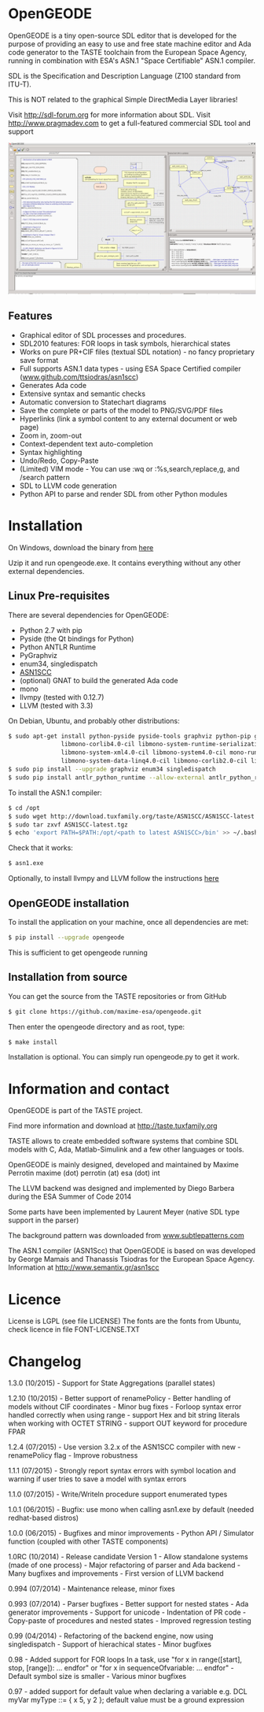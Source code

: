 OpenGEODE
=========

OpenGEODE is a tiny open-source SDL editor that is developed for
the purpose of providing an easy to use and free state machine editor and
Ada code generator to the TASTE toolchain from the European Space Agency,
running in combination with ESA's ASN.1 "Space Certifiable" ASN.1 compiler.

SDL is the Specification and Description Language (Z100 standard from ITU-T).

This is NOT related to the graphical Simple DirectMedia Layer libraries!

Visit http://sdl-forum.org for more information about SDL.
Visit http://www.pragmadev.com to get a full-featured commercial SDL tool and support


![alt tag](icons/opengeode-screenshot.png)


Features
--------

- Graphical editor of SDL processes and procedures.
- SDL2010 features: FOR loops in task symbols, hierarchical states
- Works on pure PR+CIF files (textual SDL notation) - no fancy proprietary save format
- Full supports ASN.1 data types - using ESA Space Certified compiler (www.github.com/ttsiodras/asn1scc)
- Generates Ada code
- Extensive syntax and semantic checks
- Automatic conversion to Statechart diagrams
- Save the complete or parts of the model to PNG/SVG/PDF files
- Hyperlinks (link a symbol content to any external document or web page)
- Zoom in, zoom-out
- Context-dependent text auto-completion
- Syntax highlighting
- Undo/Redo, Copy-Paste
- (Limited) VIM mode - You can use :wq or :%s,search,replace,g, and /search pattern
- SDL to LLVM code generation
- Python API to parse and render SDL from other Python modules

Installation
============

On Windows, download the binary from [here](http://download.tuxfamily.org/taste/opengeode_windows.zip)

Uzip it and run opengeode.exe. It contains everything without any other external dependencies.

Linux Pre-requisites
--------------------

There are several dependencies for OpenGEODE:

- Python 2.7 with pip
- Pyside (the Qt bindings for Python)
- Python ANTLR Runtime
- PyGraphviz
- enum34, singledispatch
- [ASN1SCC](https://github.com/ttsiodras/asn1scc)
- (optional) GNAT to build the generated Ada code
- mono
- llvmpy (tested with 0.12.7)
- LLVM (tested with 3.3)

On Debian, Ubuntu, and probably other distributions:

```bash
$ sudo apt-get install python-pyside pyside-tools graphviz python-pip gnat libmono-system-runtime4.0-cil \
               libmono-corlib4.0-cil libmono-system-runtime-serialization-formatters-soap4.0-cil libmono-system-web4.0-cil \
               libmono-system-xml4.0-cil libmono-system4.0-cil mono-runtime libmono-system-numerics4.0-cil \
               libmono-system-data-linq4.0-cil libmono-corlib2.0-cil libmono-system2.0-cil
$ sudo pip install --upgrade graphviz enum34 singledispatch
$ sudo pip install antlr_python_runtime --allow-external antlr_python_runtime --allow-unverified antlr_python_runtime
```

To install the ASN.1 compiler:

```bash
$ cd /opt
$ sudo wget http://download.tuxfamily.org/taste/ASN1SCC/ASN1SCC-latest.tgz
$ sudo tar zxvf ASN1SCC-latest.tgz
$ echo 'export PATH=$PATH:/opt/<path to latest ASN1SCC>/bin' >> ~/.bashrc
```

Check that it works:

```bash
$ asn1.exe
```

Optionally, to install llvmpy and LLVM follow the instructions [here](http://www.llvmpy.org/llvmpy-doc/0.12.7/doc/getting_started.html#installation)

OpenGEODE installation
----------------------

To install the application on your machine, once all dependencies are met:

```bash
$ pip install --upgrade opengeode
```

This is sufficient to get opengeode running

Installation from source
------------------------

You can get the source from the TASTE repositories or from GitHub

```bash
$ git clone https://github.com/maxime-esa/opengeode.git
```

Then enter the opengeode directory and as root, type:

```bash
$ make install
```

Installation is optional. You can simply run opengeode.py to get it work.

Information and contact
=======================

OpenGEODE is part of the TASTE project.

Find more information and download at http://taste.tuxfamily.org

TASTE allows to create embedded software systems that combine SDL models with C, Ada,
Matlab-Simulink and a few other languages or tools.

OpenGEODE is mainly designed, developed and maintained by Maxime Perrotin
maxime (dot) perrotin (at) esa (dot) int

The LLVM backend was designed and implemented by Diego Barbera during the ESA Summer of Code 2014

Some parts have been implemented by Laurent Meyer (native SDL type support in the parser)

The background pattern was downloaded from www.subtlepatterns.com

The ASN.1 compiler (ASN1Scc) that OpenGEODE is based on was
developed by George Mamais and Thanassis Tsiodras for the European
Space Agency. Information at http://www.semantix.gr/asn1scc

Licence
=======

License is LGPL (see file LICENSE)
The fonts are the fonts from Ubuntu, check licence in file FONT-LICENSE.TXT

Changelog
=========

1.3.0 (10/2015)
     - Support for State Aggregations (parallel states)

1.2.10 (10/2015)
     - Better support of renamePolicy
     - Better handling of models without CIF coordinates
     - Minor bug fixes
     - Forloop syntax error handled correctly when using range
     - support Hex and bit string literals when working with OCTET STRING
     - support OUT keyword for procedure FPAR

1.2.4 (07/2015)
     - Use version 3.2.x of the ASN1SCC compiler with new -renamePolicy flag
     - Improve robustness

1.1.1 (07/2015)
     - Strongly report syntax errors with symbol location and warning if user
       tries to save a model with syntax errors

1.1.0 (07/2015)
     - Write/Writeln procedure support enumerated types

1.0.1 (06/2015)
     - Bugfix: use mono when calling asn1.exe by default (needed redhat-based
                                                          distros)

1.0.0 (06/2015)
     - Bugfixes and minor improvements
     - Python API / Simulator function (coupled with other TASTE components)

1.0RC (10/2014)
     - Release candidate Version 1
     - Allow standalone systems (made of one process)
     - Major refactoring of parser and Ada backend
     - Many bugfixes and improvements
     - First version of LLVM backend

0.994 (07/2014)
     - Maintenance release, minor fixes

0.993 (07/2014)
     - Parser bugfixes
     - Better support for nested states
     - Ada generator improvements
     - Support for unicode
     - Indentation of PR code
     - Copy-paste of procedures and nested states
     - Improved regression testing

0.99 (04/2014)
     - Refactoring of the backend engine, now using singledispatch
     - Support of hierachical states
     - Minor bugfixes


0.98
     - Added support for FOR loops
       In a task, use "for x in range([start], stop, [range]): ... endfor"
       or "for x in sequenceOfvariable: ... endfor"
     - Default symbol size is smaller
     - Various minor bugfixes


0.97
     - added support for default value when declaring a variable
       e.g. DCL myVar myType ::= { x 5, y 2 };
       default value must be a ground expression

